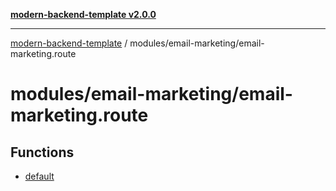 [**modern-backend-template v2.0.0**](../../../README.md)

***

[modern-backend-template](../../../modules.md) / modules/email-marketing/email-marketing.route

# modules/email-marketing/email-marketing.route

## Functions

- [default](functions/default.md)

